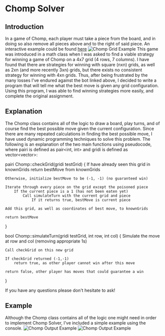 # Chomp Solver
## Introduction
In a game of Chomp, each player must take a piece from the board, and in doing so also remove all pieces above and to the right of said piece.
An interactive example could be found [here](https://www.math.ucla.edu/~tom/Games/chomp.html) 
![Chomp Grid Example](../images/ChompGridExample.PNG?raw=true)
This game was introduced in a math class when I was asked to find a viable strategy for winning a game of Chomp on a 4x7 grid (4 rows, 7 columns).
I have found that there are strategies for winning with square (nxn) grids, as well as 2xn (and more recently 3xn) grids, but there exists no consistent strategy for winning with 4xn grids.
Thus, after being frustrated by the many losses I've endured against the bot linked above, I decided to write a program that will tell me what the best move is given any grid configuration.
Using this program, I was able to find winning strategies more easily, and complete the original assignment.
## Explanation
The Chomp class contains all of the logic to draw a board, play turns, and of course find the best possible move given the current configuration.
Since there are many repeated calculations in finding the best possible move, I have used dynamic programming techniques to solve this problem.
The following is an explanation of the two main functions using pseudocode, where pairi is defined as pair<int, int> and gridi is defined as vector<vector<int>>:

pairi Chomp::checkGrid(gridi testGrid)
{
	If have already seen this grid in knownGrids
		return bestMove from knownGrids

	Otherwise, initialize bestMove to be (-1, -1) (no guaranteed win)

	Iterate through every piece on the grid except the poisoned piece
		If the current piece is a 1 (has not been eaten yet)
			Call simulateTurn with the current grid and piece
				If it returns true, bestMove is current piece

	Add this grid, as well as coordinates of best move, to knownGrids

	return bestMove
}

 bool Chomp::simulateTurn(gridi testGrid, int row, int col)
{
	Simulate the move at row and col (removing appropriate 1s)

	Call checkGrid on this new grid

	If checkGrid returned (-1,-1)
		return true, as other player cannot win after this move

	return false, other player has moves that could guarantee a win
}

If you have any questions please don't hesitate to ask!

## Example
Although the Chomp class contains all of the logic one might need in order to implement Chomp Solver, I've included a simple example using the console.
![Chomp Output Example](../images/ChompConsole_Ouput_1.PNG?raw=true)
![Chomp Output Example](../images/ChompConsole_Ouput_2.PNG?raw=true)
